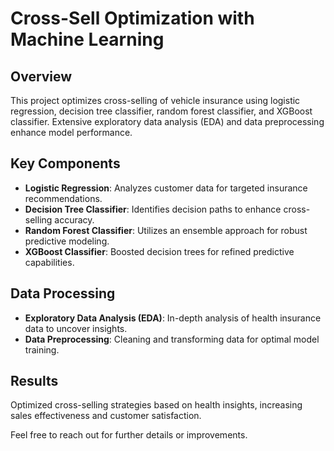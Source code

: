 # Cross-Sell Optimization with Machine Learning

## Overview

This project optimizes cross-selling of vehicle insurance using logistic regression, decision tree classifier, random forest classifier, and XGBoost classifier. Extensive exploratory data analysis (EDA) and data preprocessing enhance model performance.

## Key Components

- **Logistic Regression**: Analyzes customer data for targeted insurance recommendations.
- **Decision Tree Classifier**: Identifies decision paths to enhance cross-selling accuracy.
- **Random Forest Classifier**: Utilizes an ensemble approach for robust predictive modeling.
- **XGBoost Classifier**: Boosted decision trees for refined predictive capabilities.

## Data Processing

- **Exploratory Data Analysis (EDA)**: In-depth analysis of health insurance data to uncover insights.
- **Data Preprocessing**: Cleaning and transforming data for optimal model training.


## Results

Optimized cross-selling strategies based on health insights, increasing sales effectiveness and customer satisfaction.


Feel free to reach out for further details or improvements.
